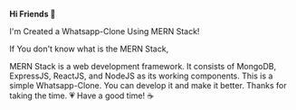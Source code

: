 **Hi Friends 👋**

I'm Created a Whatsapp-Clone Using MERN Stack!

If You don't know what is the MERN Stack,

MERN Stack is a web development framework. It consists of MongoDB, ExpressJS, ReactJS, and NodeJS as its working components.
This is a simple Whatsapp-Clone. You can develop it and make it better.
Thanks for taking the time. 💗
Have a good time! ☕
